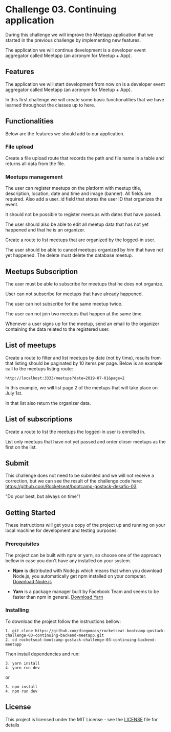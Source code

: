 # Challenge 03. Continuing application

During this challenge we will improve the Meetapp application that we started in the previous challenge by implementing new features.

The application we will continue development is a developer event aggregator called Meetapp (an acronym for Meetup + App).

## Features

The application we will start development from now on is a developer event aggregator called Meetapp (an acronym for Meetup + App).

In this first challenge we will create some basic functionalities that we have learned throughout the classes up to here.

## Functionalities

Below are the features we should add to our application.

### File upload

Create a file upload route that records the path and file name in a table and returns all data from the file.

### Meetups management

The user can register meetups on the platform with meetup title, description, location, date and time and image (banner). All fields are required. Also add a user_id field that stores the user ID that organizes the event.

It should not be possible to register meetups with dates that have passed.

The user should also be able to edit all meetup data that has not yet happened and that he is an organizer.

Create a route to list meetups that are organized by the logged-in user.

The user should be able to cancel meetups organized by him that have not yet happened. The delete must delete the database meetup.

## Meetups Subscription

The user must be able to subscribe for meetups that he does not organize.

User can not subscribe for meetups that have already happened.

The user can not subscribe for the same meetup twice.

The user can not join two meetups that happen at the same time.

Whenever a user signs up for the meetup, send an email to the organizer containing the data related to the registered user.

## List of meetups

Create a route to filter and list meetups by date (not by time), results from that listing should be paginated by 10 items per page. Below is an example call to the meetups listing route:

```
http://localhost:3333/meetups?date=2019-07-01&page=2
```

In this example, we will list page 2 of the meetups that will take place on July 1st.

In that list also return the organizer data.

## List of subscriptions

Create a route to list the meetups the logged-in user is enrolled in.

List only meetups that have not yet passed and order closer meetups as the first on the list.

## Submit

This challenge does not need to be submited and we will not receive a correction, but we can see the result of the challenge code here: https://github.com/Rocketseat/bootcamp-gostack-desafio-03

"Do your best, but always on time"!

## Getting Started

These instructions will get you a copy of the project up and running on your local machine for development and testing purposes.

### Prerequisites

The project can be built with npm or yarn, so choose one of the approach bellow in case you don't have any installed on your system.

* **Npm** is distributed with Node.js which means that when you download Node.js, you automatically get npm installed on your computer. [Download Node.js](https://nodejs.org/en/download/)

* **Yarn** is a package manager built by Facebook Team and seems to be faster than npm in general.  [Download Yarn](https://yarnpkg.com/en/docs/install)

### Installing

To download the project follow the instructions bellow:

```
1. git clone https://github.com/diegomais/rocketseat-bootcamp-gostack-challenge-03-continuing-backend-meetapp.git
2. cd rocketseat-bootcamp-gostack-challenge-03-continuing-backend-meetapp
```

Then install dependencies and run:

```
3. yarn install
4. yarn run dev
```

or

```
3. npm install
4. npm run dev
```

## License

This project is licensed under the MIT License - see the [LICENSE](LICENSE) file for details
